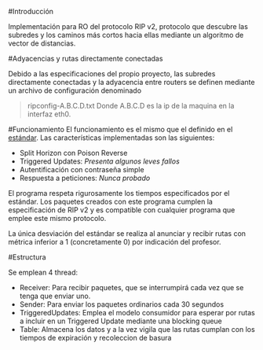 #Introducción

Implementación para RO del protocolo RIP v2, protocolo que descubre las subredes y los caminos más cortos
hacia ellas mediante un algoritmo de vector de distancias.

#Adyacencias y rutas directamente conectadas

Debido a las especificaciones del propio proyecto, las subredes directamente conectadas y la adyacencia entre routers
se definen mediante un archivo de configuración denominado
> ripconfig-A.B.C.D.txt
Donde A.B.C.D es la ip de la maquina en la interfaz eth0.

#Funcionamiento
El funcionamiento es el mismo que el definido en el [estándar](https://tools.ietf.org/html/rfc2453). Las características
implementadas son las siguientes:
- Split Horizon con Poison Reverse
- Triggered Updates: *Presenta algunos leves fallos*
- Autentificación con contraseña simple
- Respuesta a peticiones: *Nunca probado*

El programa respeta rigurosamente los tiempos especificados por el estándar.
Los paquetes creados con este programa cumplen la especificación de RIP v2 y es compatible con cualquier programa que 
emplee este mismo protocolo.

La única desviación del estándar se realiza al anunciar y recibir rutas con métrica inferior a 1 (concretamente 0) por
indicación del profesor.

#Estructura

Se emplean 4 thread:
- Receiver: Para recibir paquetes, que se interrumpirá cada vez que se tenga que enviar uno. 
- Sender: Para enviar los paquetes ordinarios cada 30 segundos
- TriggeredUpdates: Emplea el modelo consumidor para esperar por rutas a incluir en un Triggered Update 
mediante una blocking queue
- Table: Almacena los datos y a la vez vigila que las rutas cumplan con los tiempos de expiración y 
recoleccion de basura
